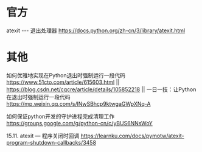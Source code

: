 
# 官方

atexit --- 退出处理器 https://docs.python.org/zh-cn/3/library/atexit.html

# 其他

如何优雅地实现在Python退出时强制运行一段代码 https://www.51cto.com/article/615603.html || https://blog.csdn.net/cqcre/article/details/105852218 || 一日一技：让Python在退出时强制运行一段代码 https://mp.weixin.qq.com/s/lNwSBhcp9ktwgaGWpXNq-A

如何保证python开发的守护进程完成清理工作 https://groups.google.com/g/python-cn/c/yBUS6NNsWoY

15.11. atexit — 程序关闭时回调 https://learnku.com/docs/pymotw/atexit-program-shutdown-callbacks/3458
